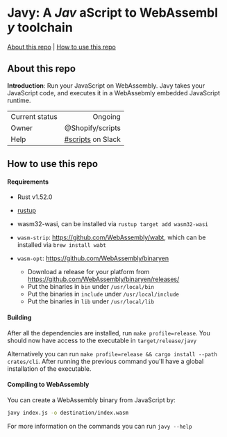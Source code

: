 # Javy: A _Jav_ aScript to WebAssembl _y_  toolchain

[About this repo](#about-this-repo) | [How to use this repo](#how-to-use-this-repo)

## About this repo

**Introduction**: Run your JavaScript on WebAssembly. Javy takes your
JavaScript code, and executes it in a WebAssebmly embedded JavaScript runtime.

|                |                                                                   |
|----------------|------------------------------------------------------------------:|
| Current status |                                                           Ongoing |
| Owner          |                                                  @Shopify/scripts |
| Help           | [#scripts](https://shopify.slack.com/archives/CE5ENTT7W) on Slack |


## How to use this repo

#### Requirements

- Rust v1.52.0
- [rustup](https://rustup.rs/)
- wasm32-wasi, can be installed via `rustup target add wasm32-wasi`
- `wasm-strip`: https://github.com/WebAssembly/wabt, which can be installed
  via `brew install wabt`

- `wasm-opt`: https://github.com/WebAssembly/binaryen
  - Download a release for your platform from https://github.com/WebAssembly/binaryen/releases/
  - Put the binaries in `bin` under `/usr/local/bin`
  - Put the binaries in `include` under `/usr/local/include`
  - Put the binaries in `lib` under `/usr/local/lib`


#### Building

After all the dependencies are installed, run `make profile=release`. You
should now have access to the executable in `target/release/javy`

Alternatively you can run `make profile=release && cargo install --path crates/cli`.
After running the previous command you'll have a global installation of the
executable.

#### Compiling to WebAssembly

You can create a WebAssembly binary from JavaScript by:


```bash
javy index.js -o destination/index.wasm
```

For more information on the commands you can run `javy --help`
